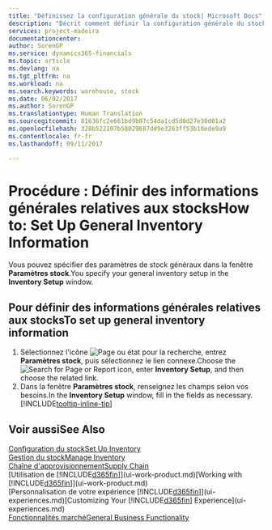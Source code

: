 ```yaml
---
title: "Définissez la configuration générale du stock| Microsoft Docs"
description: "Décrit comment définir la configuration générale du stock, telles que la souche de numéros et les magasins, de façon à pouvoir, par exemple, gérer votre entrepôt et votre stock."
services: project-madeira
documentationcenter: 
author: SorenGP
ms.service: dynamics365-financials
ms.topic: article
ms.devlang: na
ms.tgt_pltfrm: na
ms.workload: na
ms.search.keywords: warehouse, stock
ms.date: 06/02/2017
ms.author: SorenGP
ms.translationtype: Human Translation
ms.sourcegitcommit: 81636fc2e661bd9b07c54da1cd5d0d27e30d01a2
ms.openlocfilehash: 328b522107b58029687dd9e3263ff53b10ede9a9
ms.contentlocale: fr-fr
ms.lasthandoff: 09/11/2017

---
```

# <a name="how-to-set-up-general-inventory-information"></a><span data-ttu-id="ba6cf-103">Procédure : Définir des informations générales relatives aux stocks</span><span class="sxs-lookup"><span data-stu-id="ba6cf-103">How to: Set Up General Inventory Information</span></span>
<span data-ttu-id="ba6cf-104">Vous pouvez spécifier des paramètres de stock généraux dans la fenêtre **Paramètres stock**.</span><span class="sxs-lookup"><span data-stu-id="ba6cf-104">You specify your general inventory setup in the **Inventory Setup** window.</span></span>

## <a name="to-set-up-general-inventory-information"></a><span data-ttu-id="ba6cf-105">Pour définir des informations générales relatives aux stocks</span><span class="sxs-lookup"><span data-stu-id="ba6cf-105">To set up general inventory information</span></span>
1. <span data-ttu-id="ba6cf-106">Sélectionnez l'icône ![Page ou état pour la recherche](media/ui-search/search_small.png "icône Page ou état pour la recherche"), entrez **Paramètres stock**, puis sélectionnez le lien connexe.</span><span class="sxs-lookup"><span data-stu-id="ba6cf-106">Choose the ![Search for Page or Report](media/ui-search/search_small.png "Search for Page or Report icon") icon, enter **Inventory Setup**, and then choose the related link.</span></span>
2. <span data-ttu-id="ba6cf-107">Dans la fenêtre **Paramètres stock**, renseignez les champs selon vos besoins.</span><span class="sxs-lookup"><span data-stu-id="ba6cf-107">In the **Inventory Setup** window, fill in the fields as necessary.</span></span> [!INCLUDE[tooltip-inline-tip](includes/tooltip-inline-tip_md.md)]

## <a name="see-also"></a><span data-ttu-id="ba6cf-108">Voir aussi</span><span class="sxs-lookup"><span data-stu-id="ba6cf-108">See Also</span></span>
[<span data-ttu-id="ba6cf-109">Configuration du stock</span><span class="sxs-lookup"><span data-stu-id="ba6cf-109">Set Up Inventory</span></span>](inventory-setup-inventory.md)  
[<span data-ttu-id="ba6cf-110">Gestion du stock</span><span class="sxs-lookup"><span data-stu-id="ba6cf-110">Manage Inventory</span></span>](inventory-manage-inventory.md)  
[<span data-ttu-id="ba6cf-111">Chaîne d'approvisionnement</span><span class="sxs-lookup"><span data-stu-id="ba6cf-111">Supply Chain</span></span>](madeira-supply-chain.md)  
<span data-ttu-id="ba6cf-112">[Utilisation de [!INCLUDE[d365fin](includes/d365fin_md.md)]](ui-work-product.md)</span><span class="sxs-lookup"><span data-stu-id="ba6cf-112">[Working with [!INCLUDE[d365fin](includes/d365fin_md.md)]](ui-work-product.md)</span></span>  
<span data-ttu-id="ba6cf-113">[Personnalisation de votre expérience [!INCLUDE[d365fin](includes/d365fin_md.md)]](ui-experiences.md)</span><span class="sxs-lookup"><span data-stu-id="ba6cf-113">[Customizing Your [!INCLUDE[d365fin](includes/d365fin_md.md)] Experience](ui-experiences.md)</span></span>  
[<span data-ttu-id="ba6cf-114">Fonctionnalités marché</span><span class="sxs-lookup"><span data-stu-id="ba6cf-114">General Business Functionality</span></span>](ui-across-business-areas.md)

